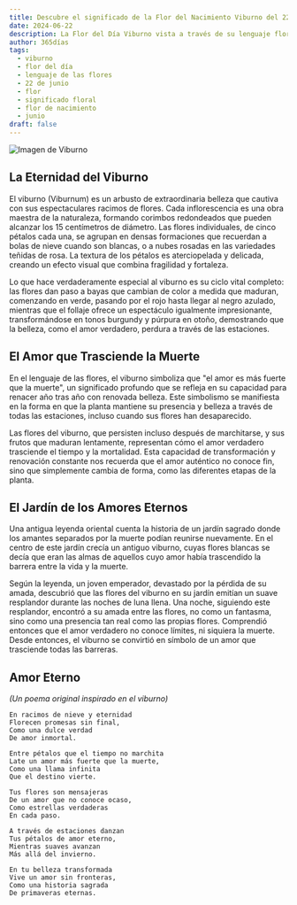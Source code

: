 ```yaml
---
title: Descubre el significado de la Flor del Nacimiento Viburno del 22 de junio
date: 2024-06-22
description: La Flor del Día Viburno vista a través de su lenguaje floral e historias
author: 365días
tags:
  - viburno
  - flor del día
  - lenguaje de las flores
  - 22 de junio
  - flor
  - significado floral
  - flor de nacimiento
  - junio
draft: false
---
```


![Imagen de Viburno](https://cdn.pixabay.com/photo/2021/11/12/22/52/viburnum-lantana-6790205_1280.jpg#center#center)


## La Eternidad del Viburno

El viburno (Viburnum) es un arbusto de extraordinaria belleza que cautiva con sus espectaculares racimos de flores. Cada inflorescencia es una obra maestra de la naturaleza, formando corimbos redondeados que pueden alcanzar los 15 centímetros de diámetro. Las flores individuales, de cinco pétalos cada una, se agrupan en densas formaciones que recuerdan a bolas de nieve cuando son blancas, o a nubes rosadas en las variedades teñidas de rosa. La textura de los pétalos es aterciopelada y delicada, creando un efecto visual que combina fragilidad y fortaleza.

Lo que hace verdaderamente especial al viburno es su ciclo vital completo: las flores dan paso a bayas que cambian de color a medida que maduran, comenzando en verde, pasando por el rojo hasta llegar al negro azulado, mientras que el follaje ofrece un espectáculo igualmente impresionante, transformándose en tonos burgundy y púrpura en otoño, demostrando que la belleza, como el amor verdadero, perdura a través de las estaciones.

## El Amor que Trasciende la Muerte

En el lenguaje de las flores, el viburno simboliza que "el amor es más fuerte que la muerte", un significado profundo que se refleja en su capacidad para renacer año tras año con renovada belleza. Este simbolismo se manifiesta en la forma en que la planta mantiene su presencia y belleza a través de todas las estaciones, incluso cuando sus flores han desaparecido.

Las flores del viburno, que persisten incluso después de marchitarse, y sus frutos que maduran lentamente, representan cómo el amor verdadero trasciende el tiempo y la mortalidad. Esta capacidad de transformación y renovación constante nos recuerda que el amor auténtico no conoce fin, sino que simplemente cambia de forma, como las diferentes etapas de la planta.

## El Jardín de los Amores Eternos

Una antigua leyenda oriental cuenta la historia de un jardín sagrado donde los amantes separados por la muerte podían reunirse nuevamente. En el centro de este jardín crecía un antiguo viburno, cuyas flores blancas se decía que eran las almas de aquellos cuyo amor había trascendido la barrera entre la vida y la muerte.

Según la leyenda, un joven emperador, devastado por la pérdida de su amada, descubrió que las flores del viburno en su jardín emitían un suave resplandor durante las noches de luna llena. Una noche, siguiendo este resplandor, encontró a su amada entre las flores, no como un fantasma, sino como una presencia tan real como las propias flores. Comprendió entonces que el amor verdadero no conoce límites, ni siquiera la muerte. Desde entonces, el viburno se convirtió en símbolo de un amor que trasciende todas las barreras.

## Amor Eterno
*(Un poema original inspirado en el viburno)*

```
En racimos de nieve y eternidad
Florecen promesas sin final,
Como una dulce verdad
De amor inmortal.

Entre pétalos que el tiempo no marchita
Late un amor más fuerte que la muerte,
Como una llama infinita
Que el destino vierte.

Tus flores son mensajeras
De un amor que no conoce ocaso,
Como estrellas verdaderas
En cada paso.

A través de estaciones danzan
Tus pétalos de amor eterno,
Mientras suaves avanzan
Más allá del invierno.

En tu belleza transformada
Vive un amor sin fronteras,
Como una historia sagrada
De primaveras eternas.
```